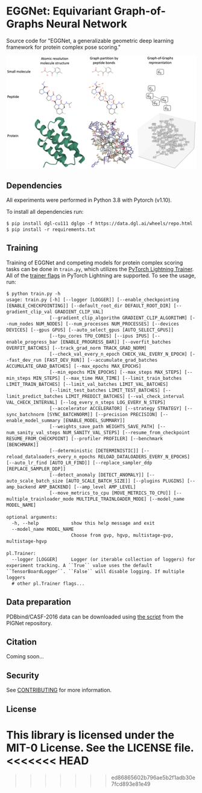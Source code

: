 # EGGNet: Equivariant Graph-of-Graphs Neural Network

Source code for "EGGNet, a generalizable geometric deep learning framework for protein complex pose scoring."

<img src="figs/GoGs_of_molecules.png">

## Dependencies

All experiments were performed in Python 3.8 with Pytorch (v1.10). 

To install all dependencies run:
```
$ pip install dgl-cu111 dglgo -f https://data.dgl.ai/wheels/repo.html
$ pip install -r requirements.txt
```

## Training

Training of EGGNet and competing models for protein complex scoring tasks can be done in `train.py`, which utilizes the [PyTorch Lightning Trainer](https://pytorch-lightning.readthedocs.io/en/latest/common/trainer.html#). All of the [trainer flags](https://pytorch-lightning.readthedocs.io/en/latest/common/trainer.html#trainer-flags) in PyTorch Lightning are supported. To see the usage, run: 

```
$ python train.py -h
usage: train.py [-h] [--logger [LOGGER]] [--enable_checkpointing [ENABLE_CHECKPOINTING]] [--default_root_dir DEFAULT_ROOT_DIR] [--gradient_clip_val GRADIENT_CLIP_VAL]
                [--gradient_clip_algorithm GRADIENT_CLIP_ALGORITHM] [--num_nodes NUM_NODES] [--num_processes NUM_PROCESSES] [--devices DEVICES] [--gpus GPUS] [--auto_select_gpus [AUTO_SELECT_GPUS]]
                [--tpu_cores TPU_CORES] [--ipus IPUS] [--enable_progress_bar [ENABLE_PROGRESS_BAR]] [--overfit_batches OVERFIT_BATCHES] [--track_grad_norm TRACK_GRAD_NORM]
                [--check_val_every_n_epoch CHECK_VAL_EVERY_N_EPOCH] [--fast_dev_run [FAST_DEV_RUN]] [--accumulate_grad_batches ACCUMULATE_GRAD_BATCHES] [--max_epochs MAX_EPOCHS]
                [--min_epochs MIN_EPOCHS] [--max_steps MAX_STEPS] [--min_steps MIN_STEPS] [--max_time MAX_TIME] [--limit_train_batches LIMIT_TRAIN_BATCHES] [--limit_val_batches LIMIT_VAL_BATCHES]
                [--limit_test_batches LIMIT_TEST_BATCHES] [--limit_predict_batches LIMIT_PREDICT_BATCHES] [--val_check_interval VAL_CHECK_INTERVAL] [--log_every_n_steps LOG_EVERY_N_STEPS]
                [--accelerator ACCELERATOR] [--strategy STRATEGY] [--sync_batchnorm [SYNC_BATCHNORM]] [--precision PRECISION] [--enable_model_summary [ENABLE_MODEL_SUMMARY]]
                [--weights_save_path WEIGHTS_SAVE_PATH] [--num_sanity_val_steps NUM_SANITY_VAL_STEPS] [--resume_from_checkpoint RESUME_FROM_CHECKPOINT] [--profiler PROFILER] [--benchmark [BENCHMARK]]
                [--deterministic [DETERMINISTIC]] [--reload_dataloaders_every_n_epochs RELOAD_DATALOADERS_EVERY_N_EPOCHS] [--auto_lr_find [AUTO_LR_FIND]] [--replace_sampler_ddp [REPLACE_SAMPLER_DDP]]
                [--detect_anomaly [DETECT_ANOMALY]] [--auto_scale_batch_size [AUTO_SCALE_BATCH_SIZE]] [--plugins PLUGINS] [--amp_backend AMP_BACKEND] [--amp_level AMP_LEVEL]
                [--move_metrics_to_cpu [MOVE_METRICS_TO_CPU]] [--multiple_trainloader_mode MULTIPLE_TRAINLOADER_MODE] [--model_name MODEL_NAME]

optional arguments:
  -h, --help            show this help message and exit
  --model_name MODEL_NAME
                        Choose from gvp, hgvp, multistage-gvp, multistage-hgvp

pl.Trainer:
  --logger [LOGGER]     Logger (or iterable collection of loggers) for experiment tracking. A ``True`` value uses the default ``TensorBoardLogger``. ``False`` will disable logging. If multiple loggers
  # other pl.Trainer flags...
```

## Data preparation

PDBbind/CASF-2016 data can be downloaded using [the script](https://github.com/ACE-KAIST/PIGNet/blob/main/data/download_train_data.sh) from the PIGNet repository. 

## Citation

Coming soon...

## Security

See [CONTRIBUTING](CONTRIBUTING.md#security-issue-notifications) for more information.

## License

This library is licensed under the MIT-0 License. See the LICENSE file.
<<<<<<< HEAD
=======

>>>>>>> ed86865602b796ae5b2f1adb30e7fcd893e81e49
